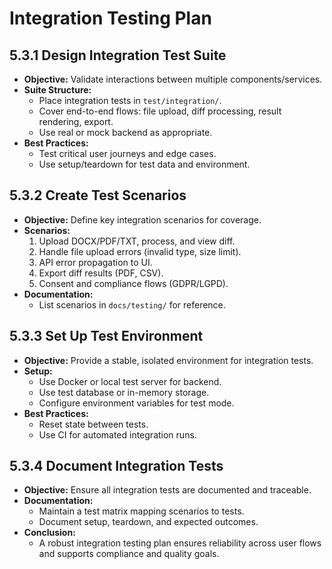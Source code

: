 # Integration Testing Plan

## 5.3.1 Design Integration Test Suite
- **Objective:** Validate interactions between multiple components/services.
- **Suite Structure:**
  - Place integration tests in `test/integration/`.
  - Cover end-to-end flows: file upload, diff processing, result rendering, export.
  - Use real or mock backend as appropriate.
- **Best Practices:**
  - Test critical user journeys and edge cases.
  - Use setup/teardown for test data and environment.

## 5.3.2 Create Test Scenarios
- **Objective:** Define key integration scenarios for coverage.
- **Scenarios:**
  1. Upload DOCX/PDF/TXT, process, and view diff.
  2. Handle file upload errors (invalid type, size limit).
  3. API error propagation to UI.
  4. Export diff results (PDF, CSV).
  5. Consent and compliance flows (GDPR/LGPD).
- **Documentation:**
  - List scenarios in `docs/testing/` for reference.

## 5.3.3 Set Up Test Environment
- **Objective:** Provide a stable, isolated environment for integration tests.
- **Setup:**
  - Use Docker or local test server for backend.
  - Use test database or in-memory storage.
  - Configure environment variables for test mode.
- **Best Practices:**
  - Reset state between tests.
  - Use CI for automated integration runs.

## 5.3.4 Document Integration Tests
- **Objective:** Ensure all integration tests are documented and traceable.
- **Documentation:**
  - Maintain a test matrix mapping scenarios to tests.
  - Document setup, teardown, and expected outcomes.
- **Conclusion:**
  - A robust integration testing plan ensures reliability across user flows and supports compliance and quality goals. 